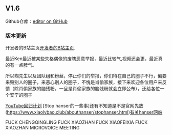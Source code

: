 ## V1.6
Github仓库：[editor on GitHub](www.github.com)


### 版本更新





开发者的B站主页[开发者的B站主页](https://space.bilibili.com/248959210).


最近Ken最近被某些失格偶像的废瞎恶意举报，最近比较气,视频还会更，最近真的有一点脾气。

所以糊先生以及团队组和粉丝，停止你们的举报，你们待在自己的圈子不行，偏要来毁别人的圈子，来恶心别人的圈子，不愧是肖偷家族，接下来欢迎各位用户来反馈（除肖偷家族的脑残粉，一旦是肖偷家族的脑残粉就会立即公布），还给各位一个安宁的圈子

[YouTube回归计划](https://www.xiaolvbao.club/youtube/)
[Stop hanser的一些事]还有不知道是不是官网先放(https://www.xiaolvbao.club/abouthanser/stophanser.html)[有关hanser网站](http://www.hanserxiaotianshi.club/blogdemo2/frontend/web/index.php)

FUCK CHENGQINGLING FUCK XIAOZHAN FUCK XIAOFEIXIA FUCK XIAOZHAN MICROVOICE MEETING
